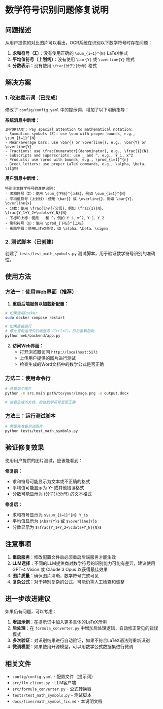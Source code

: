 # 数学符号识别问题修复说明

## 问题描述

从用户提供的对比图片可以看出，OCR系统在识别以下数学符号时存在问题：
1. **求和符号（Σ）**：没有使用正确的 `\sum_{i=1}^{N}` LaTeX格式
2. **平均值符号（上划线）**：没有使用 `\bar{Y}` 或 `\overline{Y}` 格式
3. **分数表示**：没有使用 `\frac{分子}{分母}` 格式

## 解决方案

### 1. 改进提示词（已完成）

修改了 `config/config.yaml` 中的提示词，增加了以下明确指导：

**系统消息中新增：**
```
IMPORTANT: Pay special attention to mathematical notation:
- Summation symbols (Σ): use \sum with proper bounds, e.g., \sum_{i=1}^{N}
- Mean/average bars: use \bar{} or \overline{}, e.g., \bar{Y} or \overline{Y}
- Fractions: use \frac{numerator}{denominator}, e.g., \frac{1}{N}
- Subscripts and superscripts: use _ and ^, e.g., Y_i, x^2
- Products: use \prod with bounds, e.g., \prod_{i=1}^{n}
- Greek letters: use proper LaTeX commands, e.g., \alpha, \beta, \sigma
```

**用户消息中新增：**
```
特别注意数学符号的准确识别：
- 求和符号（Σ）：使用 \sum_{下标}^{上标}，例如 \sum_{i=1}^{N}
- 平均值符号（上划线）：使用 \bar{} 或 \overline{}，例如 \bar{Y}、\overline{x}
- 分数：使用 \frac{分子}{分母}，例如 \frac{1}{N}、\frac{Y_1+Y_2+\cdots+Y_N}{N}
- 下标和上标：使用 _ 和 ^，例如 Y_i、x^2、Y_1、Y_2
- 乘积符号（∏）：使用 \prod_{下标}^{上标}
- 希腊字母：使用LaTeX命令，如 \alpha、\beta、\sigma
```

### 2. 测试脚本（已创建）

创建了 `tests/test_math_symbols.py` 测试脚本，用于验证数学符号识别的准确性。

## 使用方法

### 方法一：使用Web界面（推荐）

1. **重启后端服务以加载新配置：**

```bash
# 如果使用Docker
sudo docker compose restart

# 如果直接运行
# 停止当前运行的后端服务（Ctrl+C），然后重新启动
python web/backend/app.py
```

2. **访问Web界面：**
   - 打开浏览器访问 `http://localhost:5173`
   - 上传用户提供的图片进行测试
   - 检查生成的Word文档中的数学公式是否正确

### 方法二：使用命令行

```bash
# 处理单个图片
python -m src.main path/to/your/image.png -o output.docx

# 查看生成的文档，检查数学符号是否正确
```

### 方法三：运行测试脚本

```bash
# 需要先准备测试图片
python tests/test_math_symbols.py
```

## 验证修复效果

使用用户提供的图片测试，应该能看到：

**修复前：**
- 求和符号可能显示为文本或不正确的格式
- 平均值可能显示为 Y- 或其他错误格式
- 分数可能显示为 (分子)/(分母) 的文本格式

**修复后：**
- 求和符号显示为 `$\sum_{i=1}^{N} Y_i$`
- 平均值显示为 `$\bar{Y}$` 或 `$\overline{Y}$`
- 分数显示为 `$\frac{Y_1+Y_2+\cdots+Y_N}{N}$`

## 注意事项

1. **重启服务**：修改配置文件后必须重启后端服务才能生效
2. **LLM选择**：不同的LLM提供商对数学符号的识别能力可能有差异，建议使用 GPT-4 Vision 或 Claude 3 Opus 以获得最佳效果
3. **图片质量**：确保图片清晰，数学符号完整可见
4. **复杂公式**：对于特别复杂的公式，可能仍需人工检查和调整

## 进一步改进建议

如果仍有问题，可以考虑：

1. **增加示例**：在提示词中加入更多具体的LaTeX示例
2. **后处理**：在 `formula_converter.py` 中增加后处理逻辑，自动修正常见的错误模式
3. **多次验证**：对识别结果进行自动验证，如果不符合LaTeX语法则重新识别
4. **微调模型**：如果使用开源模型，可以用数学公式数据集进行微调

## 相关文件

- `config/config.yaml` - 配置文件（提示词）
- `src/llm_client.py` - LLM客户端
- `src/formula_converter.py` - 公式转换器
- `tests/test_math_symbols.py` - 测试脚本
- `docs/fixes/math_symbol_fix.md` - 本说明文档
